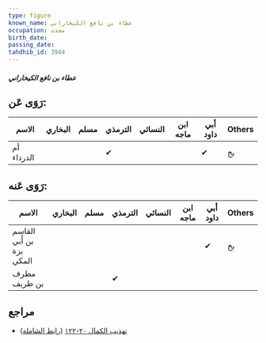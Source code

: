 ```yaml
---
type: figure
known_name: عطاء بن نافع الكيخاراني
occupation: محدث
birth_date:
passing_date:
tahdhib_id: 3944
---
```

##### عطاء بن نافع الكيخاراني

## رَوَى عَن:
| الاسم      | البخاري | مسلم | الترمذي | النسائي | ابن ماجه | أبي داود | Others |
| ---------- | ------- | ---- | ------- | ------- | -------- | -------- | ------ |
| أم الدرداء |         |      | ✔       |         |          | ✔        | بخ     |
## رَوَى عَنه:
| الاسم                    | البخاري | مسلم | الترمذي | النسائي | ابن ماجه | أبي داود | Others |
| ------------------------ | ------- | ---- | ------- | ------- | -------- | -------- | ------ |
| القاسم بن أَبي بزة المكي |         |      |         |         |          | ✔        | بخ     |
| مطرف بن طريف             |         |      | ✔       |         |          |          |        |
## مراجع
- [تهذيب الكمال ٢٠-١٢٢](obsidian://open?vault=Tahdhib-al-Kamal&file=Figures/٣٩٤٤-عطاء%20بن%20نافع%20الكيخاراني) ([رابط الشاملة](https://shamela.ws/book/3722/10252))